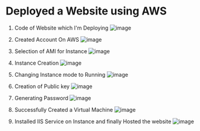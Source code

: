 # Deployed a Website using AWS

1. 	 Code of Website which I'm Deploying
    ![image](https://user-images.githubusercontent.com/111916876/226386144-3f332591-af9a-4c20-be9f-04e12ee3ce86.png)
    
2. Created Account On AWS
    ![image](https://user-images.githubusercontent.com/111916876/226383815-0807f68b-2fe6-44bc-9b3d-cc83a65b845c.png)

3. Selection of AMI for Instance
    ![image](https://user-images.githubusercontent.com/111916876/226384103-5eace63a-7831-460b-9e39-ef4ea9682074.png)

4. Instance Creation
    ![image](https://user-images.githubusercontent.com/111916876/226384363-aed9b47b-6273-4b49-a9e4-902f993453ad.png)

5. Changing Instance mode to Running
    ![image](https://user-images.githubusercontent.com/111916876/226384644-69e642c6-a368-4346-a8f9-dd547d906c1c.png)

6. Creation of Public key
    ![image](https://user-images.githubusercontent.com/111916876/226384853-be6e8086-e9f9-4d9b-ab5b-753507e1303e.png)

7. Generating Password
    ![image](https://user-images.githubusercontent.com/111916876/226385131-69791956-42d3-46d3-a5e7-5a92d00ce51c.png)

8. Successfully Created a Virtual Machine
    ![image](https://user-images.githubusercontent.com/111916876/226385262-09338c83-f2e4-4ba2-8ec3-6f464b6d8b45.png)

9. Installed IIS Service on Instance and finally Hosted the website
    ![image](https://user-images.githubusercontent.com/111916876/226385799-ecdda9a0-4961-42d0-b3a4-e888bcf35e55.png)


    





